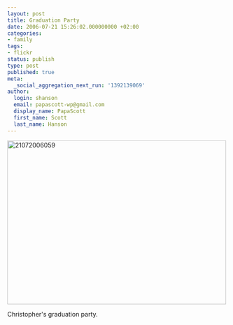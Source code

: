 ```yaml
---
layout: post
title: Graduation Party
date: 2006-07-21 15:26:02.000000000 +02:00
categories:
- family
tags:
- flickr
status: publish
type: post
published: true
meta:
  _social_aggregation_next_run: '1392139069'
author:
  login: shanson
  email: papascott-wp@gmail.com
  display_name: PapaScott
  first_name: Scott
  last_name: Hanson
---
```

<p><a href="http://www.flickr.com/photos/papascott/194638931/" title="Photo Sharing"><img src="http://static.flickr.com/61/194638931_74b770e16e.jpg" width="500" height="375" alt="21072006059" /></a></p>
<p>Christopher's graduation party.</p>
